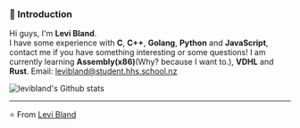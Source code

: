 ### 👋 Introduction

Hi guys, I'm **Levi Bland**.  
I have some experience with **C**, **C++**, **Golang**, **Python** and **JavaScript**, contact me if you have something interesting or some questions!
I am currently learning **Assembly(x86)**(Why? because I want to.), **VDHL** and **Rust**.
Email: levibland@student.hhs.school.nz

![levibland's Github stats](https://github-readme-stats.vercel.app/api?username=levibland&show_icons=true)




---
⭐️ From [Levi Bland](https://github.com/levibland)
